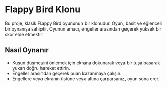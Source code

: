 # Flappy Bird Klonu

Bu proje, klasik Flappy Bird oyununun bir klonudur. Oyun, basit ve eğlenceli bir oynanışa sahiptir. Oyunun amacı, engeller arasından geçerek yüksek bir skor elde etmektir.

## Nasıl Oynanır

- Kuşun düşmesini önlemek için ekrana dokunarak veya bir tuşa basarak yukarı doğru hareket ettirin.
- Engeller arasından geçerek puan kazanmaya çalışın.
- Engellere veya ekranın üstüne veya altına çarparsanız, oyun sona erer.
